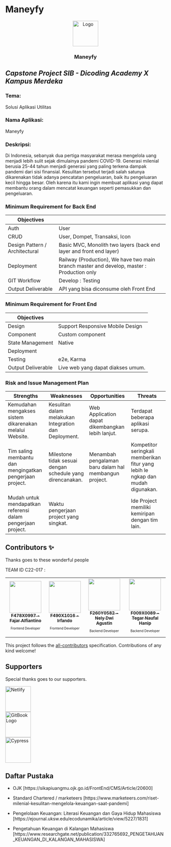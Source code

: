 # Maneyfy

<p align="center">
  <img src="" alt="Logo" width="80" height="80">
  <h3 align="center">Maneyfy</h3>
</p>

## _Capstone Project SIB - Dicoding Academy X Kampus Merdeka_

### Tema:
Solusi Aplikasi Utilitas

### Nama Aplikasi:
Maneyfy

### Deskripsi:
Di Indonesia, sebanyak dua pertiga masyarakat merasa mengelola uang menjadi lebih sulit sejak dimulainya pandemi COVID-19. Generasi milenial berusia 25-44 tahun menjadi generasi yang paling terkena dampak pandemi dari sisi finansial. Kesulitan tersebut terjadi salah satunya dikarenakan tidak adanya pencatatan pengeluaran, baik itu pengeluaran kecil hingga besar. Oleh karena itu kami ingin membuat aplikasi yang dapat membantu orang dalam mencatat keuangan seperti pemasukkan dan pengeluaran.

### Minimum Requirement for Back End

| Objectives |  |
| ------ | ------ |
| Auth | User |
| CRUD | User, Dompet, Transaksi, Icon |
| Design Pattern / Architectural | Basic MVC, Monolith two layers (back end layer and front end layer) |
| Deployment | Railway (Production), We have two main branch master and develop, master : Production only |
| GIT Workflow | Develop : Testing |
| Output Deliverable | API yang bisa diconsume oleh Front End |

### Minimum Requirement for Front End

| Objectives |  |
| ------ | ------ |
| Design | Support Responsive Mobile Design |
| Component | Custom component |
| State Management | Native |
| Deployment |  |
| Testing | e2e, Karma |
| Output Deliverable | Live web yang dapat diakses umum. |

### Risk and Issue Management Plan

| Strengths | Weaknesses | Opportunities | Threats |
| ------ | ------ | ------ | ------ |
| Kemudahan mengakses sistem dikarenakan melalui Website. | Kesulitan dalam melakukan Integration dan Deployment. | Web Application dapat dikembangkan lebih lanjut. | Terdapat beberapa aplikasi serupa. |
| Tim saling membantu dan mengingatkan pengerjaan project. | Milestone tidak sesuai dengan schedule yang direncanakan. | Menambah pengalaman baru dalam hal membangun project. | Kompetitor seringkali memberikan fitur yang lebih le ngkap dan mudah digunakan. |
| Mudah untuk mendapatkan referensi dalam pengerjaan project. | Waktu pengerjaan project yang singkat. |  | Ide Project memiliki kemiripan dengan tim lain. |

## Contributors ✨

Thanks goes to these wonderful people

<!-- ALL-CONTRIBUTORS-LIST:START - Do not remove or modify this section -->
<!-- prettier-ignore-start -->
<!-- markdownlint-disable -->
<table>
  <tr>
    TEAM ID C22-017 :
    <td align="center"><a href="https://github.com/fajaralf"><img src="https://avatars.githubusercontent.com/u/91827168?v=4" width="100px;" alt=""/><br /><sub><b>F478X0997 - Fajar Alfiantino</b></sub></a><br /><p style="font-size:10px">Frontend Developer</p></td>
    <td align="center"><a href="https://github.com/IrfandoAritonang"><img src="https://avatars.githubusercontent.com/u/75372211?v=4" width="100px;" alt=""/><br /><sub><b>F490X1016 - Irfando</b></sub></a><br /><p style="font-size:10px">Frontend Developer</p></td>
    <td align="center"><a href="https://github.com/nee18"><img src="https://avatars.githubusercontent.com/u/99226926?v=4" width="100px;" alt=""/><br /><sub><b>F260Y0582 - Nely Dwi Agustin</b></sub></a><br /><p style="font-size:10px">Backend Developer</p></td>
    <td align="center"><a href="https://github.com/TegarNH"><img src="https://avatars.githubusercontent.com/u/55114771?v=4" width="100px;" alt=""/><br /><sub><b>F009X0089 - Tegar Naufal Hanip</b></sub></a><br /><p style="font-size:10px">Backend Developer</p></td>
  </tr>
</table>

<!-- markdownlint-restore -->
<!-- prettier-ignore-end -->

<!-- ALL-CONTRIBUTORS-LIST:END -->

This project follows the [all-contributors](https://github.com/all-contributors/all-contributors) specification. Contributions of any kind welcome!

## Supporters

Special thanks goes to our supporters.

<p>
  <a href="https://www.netlify.com/" target="_blank" rel="noopener noreferrer"><img height="80" src="https://dicoding-web-img.sgp1.cdn.digitaloceanspaces.com/original/commons/certificate_logo.png" alt="Netlify"></a><br/>
  <a href="https://www.gitbook.com/" target="_blank" rel="noopener noreferrer"><img height="80" src="https://kampusmerdeka.kemdikbud.go.id/static/media/logo-white@2x.5330316a.webp" alt="GitBook Logo"></a></br>
  <a href="https://www.cypress.io/" target="_blank" rel="noopener noreferrer"><img height="80" alt="Cypress" src="https://kampusmerdeka.kemdikbud.go.id/static/media/logo-pendidikan@2x.0ce0acdc.webp" /></a>
</p>

## Daftar Pustaka
<ul>
  <li><p>OJK [https://sikapiuangmu.ojk.go.id/FrontEnd/CMS/Article/20600]</p></li>
  <li><p>Standard Chartered / marketeers [https://www.marketeers.com/riset-milenial-kesulitan-mengelola-keuangan-saat-pandemi]</p></li>
  <li><p>Pengelolaan Keuangan: Literasi Keuangan dan Gaya Hidup Mahasiswa [https://ejournal.uksw.edu/ecodunamika/article/view/5227/1831]</p></li>
  <li><p>Pengetahuan Keuangan di Kalangan Mahasiswa [https://www.researchgate.net/publication/332765692_PENGETAHUAN_KEUANGAN_DI_KALANGAN_MAHASISWA]</p></li>
</ul>
